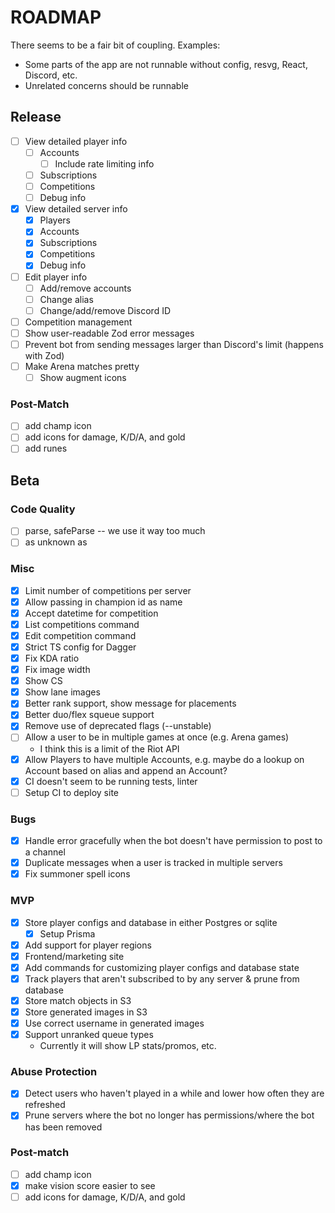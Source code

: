 # ROADMAP

There seems to be a fair bit of coupling. Examples:

- Some parts of the app are not runnable without config, resvg, React, Discord,
  etc.
- Unrelated concerns should be runnable

## Release

- [ ] View detailed player info
  - [ ] Accounts
    - [ ] Include rate limiting info
  - [ ] Subscriptions
  - [ ] Competitions
  - [ ] Debug info
- [x] View detailed server info
  - [x] Players
  - [x] Accounts
  - [x] Subscriptions
  - [x] Competitions
  - [x] Debug info
- [ ] Edit player info
  - [ ] Add/remove accounts
  - [ ] Change alias
  - [ ] Change/add/remove Discord ID
- [ ] Competition management
- [ ] Show user-readable Zod error messages
- [ ] Prevent bot from sending messages larger than Discord's limit (happens with Zod)
- [ ] Make Arena matches pretty
  - [ ] Show augment icons

### Post-Match

- [ ] add champ icon
- [ ] add icons for damage, K/D/A, and gold
- [ ] add runes

## Beta

### Code Quality

- [ ] parse, safeParse -- we use it way too much
- [ ] as unknown as

### Misc

- [x] Limit number of competitions per server
- [x] Allow passing in champion id as name
- [x] Accept datetime for competition
- [x] List competitions command
- [x] Edit competition command
- [x] Strict TS config for Dagger
- [x] Fix KDA ratio
- [x] Fix image width
- [x] Show CS
- [x] Show lane images
- [x] Better rank support, show message for placements
- [x] Better duo/flex squeue support
- [x] Remove use of deprecated flags (--unstable)
- [ ] Allow a user to be in multiple games at once (e.g. Arena games)
  - I think this is a limit of the Riot API
- [x] Allow Players to have multiple Accounts, e.g. maybe do a lookup on Account based on alias and append an Account?
- [x] CI doesn't seem to be running tests, linter
- [ ] Setup CI to deploy site

### Bugs

- [x] Handle error gracefully when the bot doesn't have permission to post to a
      channel
- [x] Duplicate messages when a user is tracked in multiple servers
- [x] Fix summoner spell icons

### MVP

- [x] Store player configs and database in either Postgres or sqlite
  - [x] Setup Prisma
- [x] Add support for player regions
- [x] Frontend/marketing site
- [x] Add commands for customizing player configs and database state
- [x] Track players that aren't subscribed to by any server & prune from
      database
- [x] Store match objects in S3
- [x] Store generated images in S3
- [x] Use correct username in generated images
- [x] Support unranked queue types
  - Currently it will show LP stats/promos, etc.

### Abuse Protection

- [x] Detect users who haven't played in a while and lower how often they are
      refreshed
- [x] Prune servers where the bot no longer has permissions/where the bot has been
      removed

### Post-match

- [ ] add champ icon
- [x] make vision score easier to see
- [ ] add icons for damage, K/D/A, and gold
